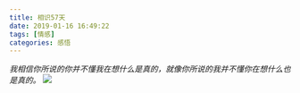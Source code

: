 ```yaml
---
title: 相识57天
date: 2019-01-16 16:49:22
tags: [情感]
categories: 感悟
---
```

*我相信你所说的你并不懂我在想什么是真的，就像你所说的我并不懂你在想什么也是真的。*
![](/1.jpeg)